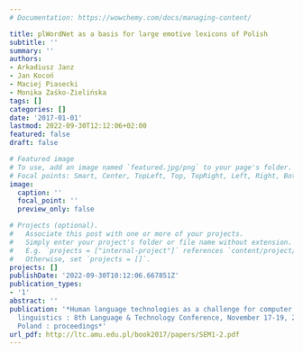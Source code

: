 ```yaml
---
# Documentation: https://wowchemy.com/docs/managing-content/

title: plWordNet as a basis for large emotive lexicons of Polish
subtitle: ''
summary: ''
authors:
- Arkadiusz Janz
- Jan Kocoń
- Maciej Piasecki
- Monika Zaśko-Zielińska
tags: []
categories: []
date: '2017-01-01'
lastmod: 2022-09-30T12:12:06+02:00
featured: false
draft: false

# Featured image
# To use, add an image named `featured.jpg/png` to your page's folder.
# Focal points: Smart, Center, TopLeft, Top, TopRight, Left, Right, BottomLeft, Bottom, BottomRight.
image:
  caption: ''
  focal_point: ''
  preview_only: false

# Projects (optional).
#   Associate this post with one or more of your projects.
#   Simply enter your project's folder or file name without extension.
#   E.g. `projects = ["internal-project"]` references `content/project/deep-learning/index.md`.
#   Otherwise, set `projects = []`.
projects: []
publishDate: '2022-09-30T10:12:06.667851Z'
publication_types:
- '1'
abstract: ''
publication: '*Human language technologies as a challenge for computer science and
  linguistics : 8th Language & Technology Conference, November 17-19, 2017, Poznań,
  Poland : proceedings*'
url_pdf: http://ltc.amu.edu.pl/book2017/papers/SEM1-2.pdf
---
```

